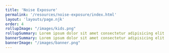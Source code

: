 ```yaml
---
title: 'Noise Exposure'
permalink: '/resources/noise-exposure/index.html'
layout: 'layouts/page.njk'
order: 4
rollupImage: "/images/kids.png"
rollupSummary: Lorem ipsum dolor sit amet consectetur adipisicing elit.
bannerSummary: Lorem ipsum dolor sit amet consectetur adipisicing elit.
bannerImage: "/images/banner.png"
---
```

